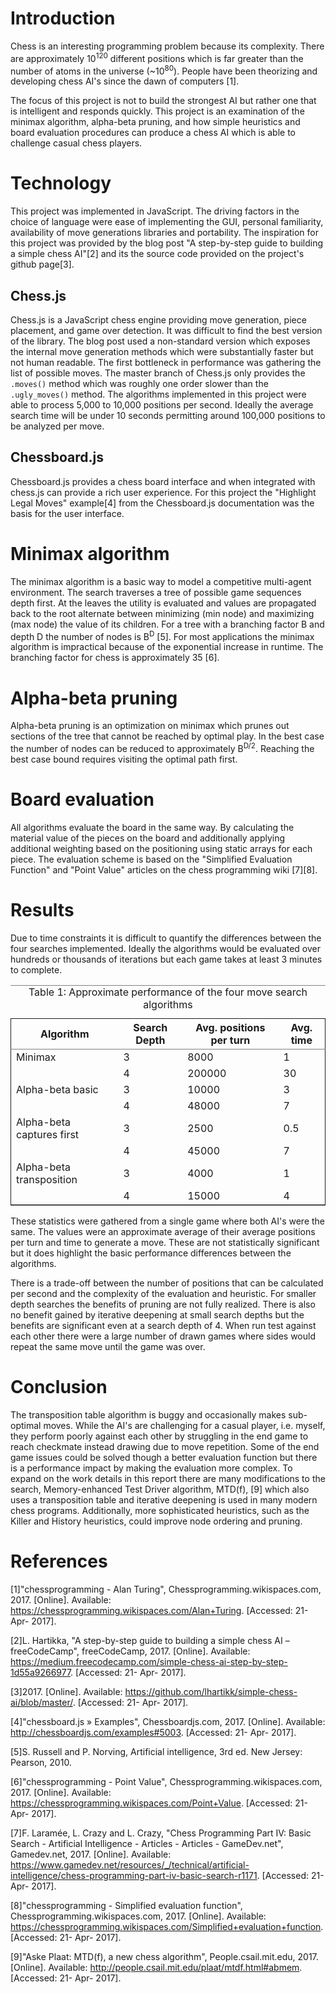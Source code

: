 

# Introduction

Chess is an interesting programming problem because its complexity. There are approximately 10<sup>120</sup> different positions which is far greater than the number of atoms in the universe (~10<sup>80</sup>). People have been theorizing and developing chess AI's since the dawn of computers [1].

The focus of this project is not to build the strongest AI but rather one that is intelligent and responds quickly. This project is an examination of the minimax algorithm, alpha-beta pruning, and how simple heuristics and board evaluation procedures can produce a chess AI which is able to challenge casual chess players.


# Technology

This project was implemented in JavaScript. The driving factors in the choice of language were ease of implementing the GUI, personal familiarity, availability of move generations libraries and portability. The inspiration for this project was provided by the blog post "A step-by-step guide to building a simple chess AI"[2] and its the source code provided on the project's github page[3]. 


## Chess.js

Chess.js is a JavaScript chess engine providing move generation, piece placement, and game over detection. It was difficult to find the best version of the library. The blog post used a non-standard version which exposes the internal move generation methods which were substantially faster but not human readable. The first bottleneck in performance was gathering the list of possible moves. The master branch of Chess.js only provides the `.moves()` method which was roughly one order slower than the `.ugly_moves()` method. The algorithms implemented in this project were able to process 5,000 to 10,000 positions per second. Ideally the average search time will be under 10 seconds permitting around 100,000 positions to be analyzed per move.


## Chessboard.js

Chessboard.js provides a chess board interface and when integrated with chess.js can provide a rich user experience. For this project the "Highlight Legal Moves" example[4] from the Chessboard.js documentation was the basis for the user interface.


# Minimax algorithm

The minimax algorithm is a basic way to model a competitive multi-agent environment. The search traverses a tree of possible game sequences depth first. At the leaves the utility is evaluated and values are propagated back to the root alternate between minimizing (min node) and maximizing (max node) the value of its children. For a tree with a branching factor B and depth D the number of nodes is B<sup>D</sup> [5]. For most applications the minimax algorithm is impractical because of the exponential increase in runtime. The branching factor for chess is approximately 35 [6].


# Alpha-beta pruning

Alpha-beta pruning is an optimization on minimax which prunes out sections of the tree that cannot be reached by optimal play. In the best case the number of nodes can be reduced to approximately B<sup>D/2</sup>. Reaching the best case bound requires visiting the optimal path first.


# Board evaluation

All algorithms evaluate the board in the same way. By calculating the material value of the pieces on the board and additionally applying additional weighting based on the positioning using static arrays for each piece. The evaluation scheme is based on the "Simplified Evaluation Function" and "Point Value" articles on the chess programming wiki [7][8]. 


# Results

Due to time constraints it is difficult to quantify the differences between the four searches implemented. Ideally the algorithms would be evaluated over hundreds or thousands of iterations but each game takes at least 3 minutes to complete.

<table border="2" cellspacing="0" cellpadding="6" rules="groups" frame="hsides">
<caption class="t-above"><span class="table-number">Table 1:</span> Approximate performance of the four move search algorithms</caption>

<colgroup>
<col  class="org-left" />

<col  class="org-right" />

<col  class="org-right" />

<col  class="org-right" />
</colgroup>
<thead>
<tr>
<th scope="col" class="org-left">Algorithm</th>
<th scope="col" class="org-right">Search Depth</th>
<th scope="col" class="org-right">Avg. positions per turn</th>
<th scope="col" class="org-right">Avg. time</th>
</tr>
</thead>

<tbody>
<tr>
<td class="org-left">Minimax</td>
<td class="org-right">3</td>
<td class="org-right">8000</td>
<td class="org-right">1</td>
</tr>


<tr>
<td class="org-left">&#xa0;</td>
<td class="org-right">4</td>
<td class="org-right">200000</td>
<td class="org-right">30</td>
</tr>


<tr>
<td class="org-left">Alpha-beta basic</td>
<td class="org-right">3</td>
<td class="org-right">10000</td>
<td class="org-right">3</td>
</tr>


<tr>
<td class="org-left">&#xa0;</td>
<td class="org-right">4</td>
<td class="org-right">48000</td>
<td class="org-right">7</td>
</tr>


<tr>
<td class="org-left">Alpha-beta captures first</td>
<td class="org-right">3</td>
<td class="org-right">2500</td>
<td class="org-right">0.5</td>
</tr>


<tr>
<td class="org-left">&#xa0;</td>
<td class="org-right">4</td>
<td class="org-right">45000</td>
<td class="org-right">7</td>
</tr>


<tr>
<td class="org-left">Alpha-beta transposition</td>
<td class="org-right">3</td>
<td class="org-right">4000</td>
<td class="org-right">1</td>
</tr>


<tr>
<td class="org-left">&#xa0;</td>
<td class="org-right">4</td>
<td class="org-right">15000</td>
<td class="org-right">4</td>
</tr>
</tbody>
</table>

These statistics were gathered from a single game where both AI's were the same. The values were an approximate average of their average positions per turn and time to generate a move. These are not statistically significant but it does highlight the basic performance differences between the algorithms.

There is a trade-off between the number of positions that can be calculated per second and the complexity of the evaluation and heuristic. For smaller depth searches the benefits of pruning are not fully realized. There is also no benefit gained by iterative deepening at small search depths but the benefits are significant even at a search depth of 4. When run test against each other there were a large number of drawn games where sides would repeat the same move until the game was over.


# Conclusion

The transposition table algorithm is buggy and occasionally makes sub-optimal moves. While the AI's are challenging for a casual player, i.e. myself, they perform poorly against each other by struggling in the end game to reach checkmate instead drawing due to move repetition. Some of the end game issues could be solved though a better evaluation function but there is a performance impact by making the evaluation more complex. To expand on the work details in this report there are many modifications to the search, Memory-enhanced Test Driver algorithm, MTD(f), [9] which also uses a transposition table and iterative deepening is used in many modern chess programs. Additionally, more sophisticated heuristics, such as the Killer and History heuristics, could improve node ordering and pruning. 


# References

[1]"chessprogramming - Alan Turing", Chessprogramming.wikispaces.com, 2017. [Online]. Available: <https://chessprogramming.wikispaces.com/Alan+Turing>. [Accessed: 21- Apr- 2017].

[2]L. Hartikka, "A step-by-step guide to building a simple chess AI – freeCodeCamp", freeCodeCamp, 2017. [Online]. Available: <https://medium.freecodecamp.com/simple-chess-ai-step-by-step-1d55a9266977>. [Accessed: 21- Apr- 2017].

[3]2017. [Online]. Available: <https://github.com/lhartikk/simple-chess-ai/blob/master/>. [Accessed: 21- Apr- 2017].

[4]"chessboard.js » Examples", Chessboardjs.com, 2017. [Online]. Available: <http://chessboardjs.com/examples#5003>. [Accessed: 21- Apr- 2017].

[5]S. Russell and P. Norving, Artificial intelligence, 3rd ed. New Jersey: Pearson, 2010.

[6]"chessprogramming - Point Value", Chessprogramming.wikispaces.com, 2017. [Online]. Available: <https://chessprogramming.wikispaces.com/Point+Value>. [Accessed: 21- Apr- 2017].

[7]F. Laramée, L. Crazy and L. Crazy, "Chess Programming Part IV: Basic Search - Artificial Intelligence - Articles - Articles - GameDev.net", Gamedev.net, 2017. [Online]. Available: <https://www.gamedev.net/resources/_/technical/artificial-intelligence/chess-programming-part-iv-basic-search-r1171>. [Accessed: 21- Apr- 2017].

[8]"chessprogramming - Simplified evaluation function", Chessprogramming.wikispaces.com, 2017. [Online]. Available: <https://chessprogramming.wikispaces.com/Simplified+evaluation+function>. [Accessed: 21- Apr- 2017].

[9]"Aske Plaat: MTD(f), a new chess algorithm", People.csail.mit.edu, 2017. [Online]. Available: <http://people.csail.mit.edu/plaat/mtdf.html#abmem>. [Accessed: 21- Apr- 2017].

